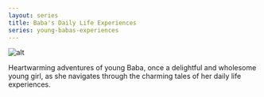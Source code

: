 ```yaml
---
layout: series
title: Baba's Daily Life Experiences
series: young-babas-experiences
---
```


![alt](/baba/assets/images/series/baba-daily-experiences.png)

Heartwarming adventures of young Baba, once a delightful and wholesome young girl, as she navigates through the charming tales of her daily life experiences.
